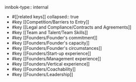 innbok-type:: internal
- #[[related keys]]
collapsed:: true
- #key [[Competition/Barriers to Entry]]
- #key [[Legal and Compliance/Contracts and Agreements]]
- #key [[Team and Talent/Team Skills]]
- #key [[Founders/Founder's commitment]]
- #key [[Founders/Founder's capacity]]
- #key [[Founders/Founder's circumstances]]
- #key [[Founders/Start-up experience]]
- #key [[Founders/Management experience]]
- #key [[Founders/Vertical experience]]
- #key [[Founders/Coachability]]
- #key [[Founders/Leadership]]














